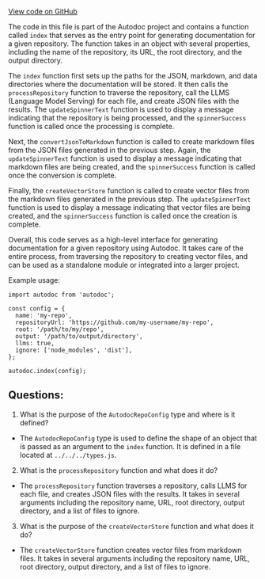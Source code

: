 [View code on GitHub](https://github.com/context-labs/autodoc/blob/master/src/cli/commands/index/index.ts)

The code in this file is part of the Autodoc project and contains a function called `index` that serves as the entry point for generating documentation for a given repository. The function takes in an object with several properties, including the name of the repository, its URL, the root directory, and the output directory. 

The `index` function first sets up the paths for the JSON, markdown, and data directories where the documentation will be stored. It then calls the `processRepository` function to traverse the repository, call the LLMS (Language Model Serving) for each file, and create JSON files with the results. The `updateSpinnerText` function is used to display a message indicating that the repository is being processed, and the `spinnerSuccess` function is called once the processing is complete.

Next, the `convertJsonToMarkdown` function is called to create markdown files from the JSON files generated in the previous step. Again, the `updateSpinnerText` function is used to display a message indicating that markdown files are being created, and the `spinnerSuccess` function is called once the conversion is complete.

Finally, the `createVectorStore` function is called to create vector files from the markdown files generated in the previous step. The `updateSpinnerText` function is used to display a message indicating that vector files are being created, and the `spinnerSuccess` function is called once the creation is complete.

Overall, this code serves as a high-level interface for generating documentation for a given repository using Autodoc. It takes care of the entire process, from traversing the repository to creating vector files, and can be used as a standalone module or integrated into a larger project. 

Example usage:

```
import autodoc from 'autodoc';

const config = {
  name: 'my-repo',
  repositoryUrl: 'https://github.com/my-username/my-repo',
  root: '/path/to/my/repo',
  output: '/path/to/output/directory',
  llms: true,
  ignore: ['node_modules', 'dist'],
};

autodoc.index(config);
```
## Questions: 
 1. What is the purpose of the `AutodocRepoConfig` type and where is it defined?
- The `AutodocRepoConfig` type is used to define the shape of an object that is passed as an argument to the `index` function. It is defined in a file located at `../../../types.js`.

2. What is the `processRepository` function and what does it do?
- The `processRepository` function traverses a repository, calls LLMS for each file, and creates JSON files with the results. It takes in several arguments including the repository name, URL, root directory, output directory, and a list of files to ignore.

3. What is the purpose of the `createVectorStore` function and what does it do?
- The `createVectorStore` function creates vector files from markdown files. It takes in several arguments including the repository name, URL, root directory, output directory, and a list of files to ignore.